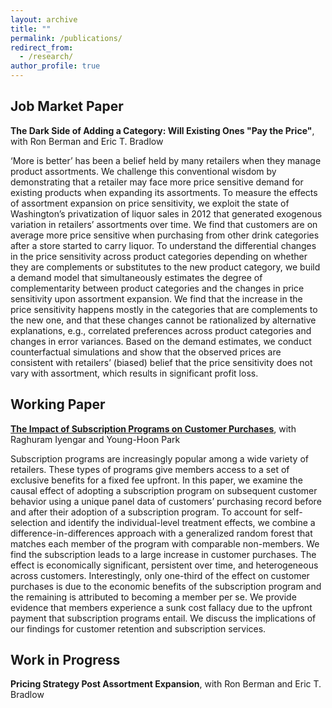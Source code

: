 ```yaml
---
layout: archive
title: ""
permalink: /publications/
redirect_from: 
  - /research/
author_profile: true
---
```


Job Market Paper
------

  **The Dark Side of Adding a Category: Will Existing Ones "Pay the Price"**, with Ron Berman and Eric T. Bradlow

  ‘More is better’ has been a belief held by many retailers when they manage product assortments. We challenge this conventional wisdom by demonstrating that a retailer may face more price sensitive demand for existing products when expanding its assortments. To measure the effects of assortment expansion on price sensitivity, we exploit the state of Washington’s privatization of liquor sales in 2012 that generated exogenous variation in retailers’ assortments over time. We find that customers are on average more price sensitive when purchasing from other drink categories after a store started to carry liquor. To understand the differential changes in the price sensitivity across product categories depending on whether they are complements or substitutes to the new product category, we build a demand model that simultaneously estimates the degree of complementarity between product categories and the changes in price sensitivity upon assortment expansion. We find that the increase in the price sensitivity happens mostly in the categories that are complements to the new one, and that these changes cannot be rationalized by alternative explanations, e.g., correlated preferences across product categories and changes in error variances. Based on the demand estimates, we conduct counterfactual simulations and show that the observed prices are consistent with retailers’ (biased) belief that the price sensitivity does not vary with assortment, which results in significant profit loss.

Working Paper
------
[**The Impact of Subscription Programs on Customer Purchases**](https://www.dropbox.com/s/cghi5izjd1u1fac/Subscriptions%2020200130.pdf?dl=0), with Raghuram Iyengar and Young-Hoon Park

Subscription programs are increasingly popular among a wide variety of retailers. These types of programs give members access to a set of exclusive benefits for a fixed fee upfront. In this paper, we examine the causal effect of adopting a subscription program on subsequent customer behavior using a unique panel data of customers’ purchasing record before and after their adoption of a subscription program. To account for self-selection and identify the individual-level treatment effects, we combine a difference-in-differences approach with a generalized random forest that matches each member of the program with comparable non-members. We find the subscription leads to a large increase in customer purchases. The effect is economically significant, persistent over time, and heterogeneous across customers. Interestingly, only one-third of the effect on customer purchases is due to the economic benefits of the subscription program and the remaining is attributed to becoming a member per se. We provide evidence that members experience a sunk cost fallacy due to the upfront payment that subscription programs entail. We discuss the implications of our findings for customer retention and subscription services.

Work in Progress
-----
**Pricing Strategy Post Assortment Expansion**, with Ron Berman and Eric T. Bradlow
